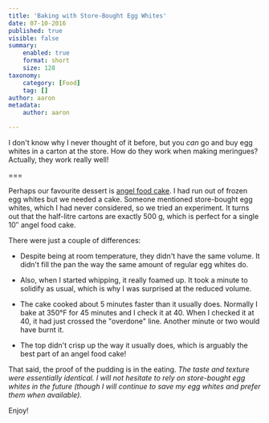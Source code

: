```yaml
---
title: 'Baking with Store-Bought Egg Whites'
date: 07-10-2016
published: true
visible: false
summary:
    enabled: true
    format: short
    size: 128
taxonomy:
    category: [Food]
    tag: []
author: aaron
metadata:
    author: aaron

---
```


I don't know why I never thought of it before, but you *can* go and buy egg whites in a carton at the store. How do they work when making meringues? Actually, they work really well!

===

Perhaps our favourite dessert is [angel food cake](../recipes-pizza-brioche-and-angel-food). I had run out of frozen egg whites but we needed a cake. Someone mentioned store-bought egg whites, which I had never considered, so we tried an experiment. It turns out that the half-litre cartons are exactly 500 g, which is perfect for a single 10&Prime; angel food cake.

There were just a couple of differences:

  * Despite being at room temperature, they didn't have the same volume. It didn't fill the pan the way the same amount of regular egg whites do.

  * Also, when I started whipping, it really foamed up. It took a minute to solidify as usual, which is why I was surprised at the reduced volume.

  * The cake cooked about 5 minutes faster than it usually does. Normally I bake at 350&deg;F for 45 minutes and I check it at 40. When I checked it at 40, it had just crossed the "overdone" line. Another minute or two would have burnt it.

  * The top didn't crisp up the way it usually does, which is arguably the best part of an angel food cake!

That said, the proof of the pudding is in the eating. *The taste and texture were essentially identical. I will not hesitate to rely on store-bought egg whites in the future (though I will continue to save my egg whites and prefer them when available).*

Enjoy!

